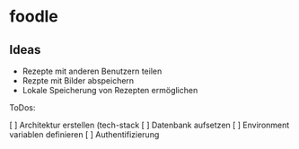 # foodle

## Ideas

* Rezepte mit anderen Benutzern teilen
* Rezpte mit Bilder abspeichern
* Lokale Speicherung von Rezepten ermöglichen


ToDos:

[ ] Architektur erstellen (tech-stack
[ ] Datenbank aufsetzen
[ ] Environment variablen definieren
[ ] Authentifizierung
